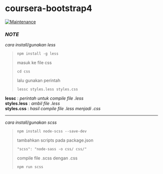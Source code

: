 # coursera-bootstrap4
[![Maintenance](https://img.shields.io/badge/Maintained%3F-yes-green.svg)](https://GitHub.com/Naereen/StrapDown.js/graphs/commit-activity)

### _NOTE_
_cara install/gunakan less_<br/>

>```
> npm install -g less
>```
>masuk ke file css<br/>
>```
>cd css
>```
>lalu gunakan perintah
> ```
> lessc styles.less styles.css
> ```
<b>lessc</b> : _perintah untuk compile file .less_ <br/>
<b>styles.less</b> : _ambil file .less_ <br/>
<b>styles.css</b> : _hasil compile file .less menjadi .css_ <br/>
<hr/>

_cara install/gunakan scss_<br>

>```
> npm install node-scss --save-dev
>```
>tambahkan scripts pada package.json
> ```
> "scss": "node-sass -o css/ css/"
> ```
> compile file .scss dengan .css
> ```
> npm run scss
> ```
